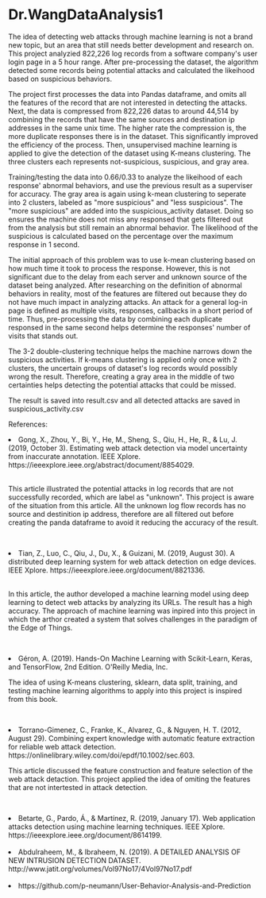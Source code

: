 # Dr.WangDataAnalysis1
The idea of detecting web attacks through machine learning is not a brand new topic, but an area that still needs better development and research on. This project analyzied 822,226 log records from a software company's user login page in a 5 hour range. After pre-processing the dataset, the algorithm detected some records being potential attacks and calculated the likeihood based on suspicious behaviors. 

The project first processes the data into Pandas dataframe, and omits all the features of the record that are not interested in detecting the attacks. Next, the data is compressed from 822,226 datas to around 44,514 by combining the records that have the same sources and destination ip addresses in the same unix time. The higher rate the compression is, the more duplicate responses there is in the dataset. This significantly improved the efficiency of the process. Then, unsupervised machine learning is applied to give the detection of the dataset using K-means clustering. The three clusters each represents not-suspicious, suspicious, and gray area. 

Training/testing the data into 0.66/0.33 to analyze the likeihood of each response' abnormal behaviors, and use the previous result as a superviser for accuracy. The gray area is again using k-mean clustering to seperate into 2 clusters, labeled as "more suspicious" and "less suspicious". The "more suspicious" are added into the suspicious_activity dataset. Doing so ensures the machine does not miss any responsed that gets filtered out from the analysis but still remain an abnormal behavior. The likelihood of the suspicious is calculated based on the percentage over the maximum response in 1 second.

The initial approach of this problem was to use k-mean clustering based on how much time it took to process the response. However, this is not significant due to the delay from each server and unknown source of the dataset being analyzed. After researching on the definition of abnormal behaviors in reality, most of the features are filtered out because they do not have much impact in analyzing attacks. An attack for a general log-in page is defined as multiple visits, responses, callbacks in a short period of time. Thus, pre-processing the data by combining each duplicate responsed in the same second helps determine the responses' number of visits that stands out.

The 3-2 double-clustering technique helps the machine narrows down the suspicious activities. If k-means clustering is applied only once with 2 clusters, the uncertain groups of dataset's log records would possibly wrong the result. Therefore, creating a gray area in the middle of two certainties helps detecting the potential attacks that could be missed.

The result is saved into result.csv and all detected attacks are saved in suspicious_activity.csv

References:

<li>Gong, X., Zhou, Y., Bi, Y., He, M., Sheng, S., Qiu, H., He, R., & Lu, J. (2019, October 3). Estimating web attack detection via model uncertainty from inaccurate annotation. IEEE Xplore. https://ieeexplore.ieee.org/abstract/document/8854029. 
    
<br>This article illustrated the potential attacks in log records that are not successfully recorded, which are label as "unknown". This project is aware of the situation from this article. All the unknown log flow records has no source and destinition ip address, therefore are all filtered out before creating the panda dataframe to avoid it reducing the accuracy of the result.</li><br>
<li>Tian, Z., Luo, C., Qiu, J., Du, X., & Guizani, M. (2019, August 30). A distributed deep learning system for web attack detection on edge devices. IEEE Xplore. https://ieeexplore.ieee.org/document/8821336. 

<br>In this article, the author developed a machine learning model using deep learning to detect web attacks by analyzing its URLs. The result has a high accuracy. The approach of machine learning was inpired into this project in which the arthor created a system that solves challenges in the paradigm of the Edge of Things.</li><br>
<li>Géron, A. (2019). Hands-On Machine Learning with Scikit-Learn, Keras, and TensorFlow, 2nd Edition. O'Reilly Media, Inc.
<br>
    
The idea of using K-means clustering, sklearn, data split, training, and testing machine learning algorithms to apply into this project is inspired from this book. </li><br>
<li>Torrano-Gimenez, C., Franke, K., Alvarez, G., & Nguyen, H. T. (2012, August 29). Combining expert knowledge with automatic feature extraction for reliable web attack detection. https://onlinelibrary.wiley.com/doi/epdf/10.1002/sec.603. 
<br>
    
This article discussed the feature construction and feature selection of the web attack detaction. This project applied the idea of omiting the features that are not intertested in attack detection. </li><br>
<li>Betarte, G., Pardo, Á., &amp; Martínez, R. (2019, January 17). Web application attacks detection using machine learning techniques. IEEE Xplore. https://ieeexplore.ieee.org/document/8614199. 
<br>


</li><br>
<li>Abdulraheem, M., &amp; Ibraheem, N. (2019). A DETAILED ANALYSIS OF NEW INTRUSION DETECTION DATASET. http://www.jatit.org/volumes/Vol97No17/4Vol97No17.pdf</li><br>
<li>https://github.com/p-neumann/User-Behavior-Analysis-and-Prediction</li>
